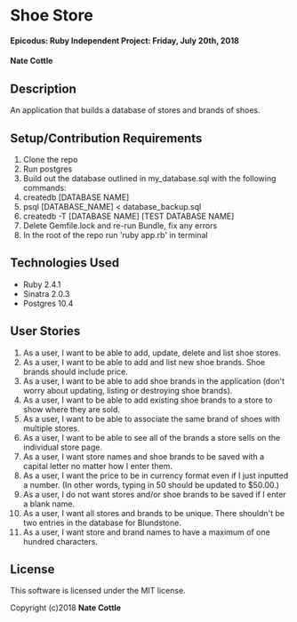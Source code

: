 
# Shoe Store

#### Epicodus: Ruby Independent Project: Friday, July 20th, 2018

#### Nate Cottle

## Description

An application that builds a database of stores and brands of shoes.

## Setup/Contribution Requirements

1. Clone the repo
1. Run postgres
1. Build out the database outlined in my_database.sql with the following commands:
1. createdb [DATABASE NAME]
1. psql [DATABASE_NAME] < database_backup.sql
1. createdb -T [DATABASE NAME] [TEST DATABASE NAME]
1. Delete Gemfile.lock and re-run Bundle, fix any errors
1. In the root of the repo run 'ruby app.rb' in terminal

## Technologies Used

* Ruby 2.4.1
* Sinatra 2.0.3
* Postgres 10.4

## User Stories

1. As a user, I want to be able to add, update, delete and list shoe stores.
1. As a user, I want to be able to add and list new shoe brands. Shoe brands should include price.
1. As a user, I want to be able to add shoe brands in the application (don't worry about updating, listing or destroying shoe brands).
1. As a user, I want to be able to add existing shoe brands to a store to show where they are sold.
1. As a user, I want to be able to associate the same brand of shoes with multiple stores.
1. As a user, I want to be able to see all of the brands a store sells on the individual store page.
1. As a user, I want store names and shoe brands to be saved with a capital letter no matter how I enter them.
1. As a user, I want the price to be in currency format even if I just inputted a number. (In other words, typing in 50 should be updated to $50.00.)
1.  As a user, I do not want stores and/or shoe brands to be saved if I enter a blank name.
1.  As a user, I want all stores and brands to be unique. There shouldn't be two entries in the database for Blundstone.
1. As a user, I want store and brand names to have a maximum of one hundred characters.

## License

This software is licensed under the MIT license.

Copyright (c)2018 **Nate Cottle**
